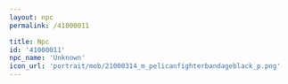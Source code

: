 ```yaml
---
layout: npc
permalink: /41000011

title: Npc
id: '41000011'
npc_name: 'Unknown'
icon_url: 'portrait/mob/21000314_m_pelicanfighterbandageblack_p.png'
---
```

